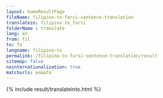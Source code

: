 ```yaml
---
layout: homeResultPage
fileName: filipino-to-farsi-sentence-translation
translatein: filipino_to_farsi
folderName : translate
lang: en
from: fil
to: fa
langname: filipino-to
permalink: /filipino-to-farsi-sentence-translation/result
sitemap: false
nointernationalization: true
matchurls: en&&fa
---
```

{% include result/translateinto.html %}

<script src="/js/result/translation.js" data-foldername="{{page.folderName}}" data-lang="{{page.lang}}"></script>
